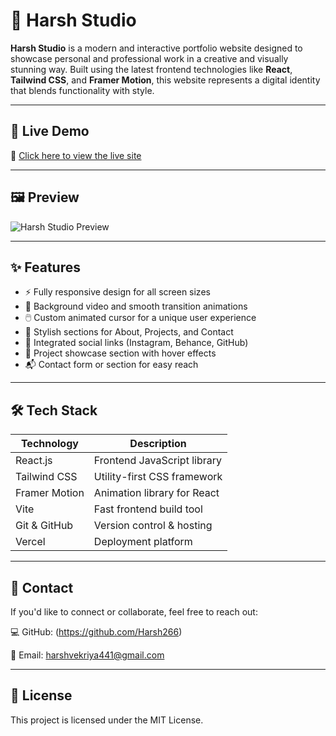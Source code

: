 # 🎨 Harsh Studio

**Harsh Studio** is a modern and interactive portfolio website designed to showcase personal and professional work in a creative and visually stunning way. Built using the latest frontend technologies like **React**, **Tailwind CSS**, and **Framer Motion**, this website represents a digital identity that blends functionality with style.

---

## 🚀 Live Demo

🔗 [Click here to view the live site](https://harsh-studio-24.vercel.app)

---

## 🖼️ Preview

![Harsh Studio Preview](./preview.png)

---

## ✨ Features

- ⚡ Fully responsive design for all screen sizes
- 🎥 Background video and smooth transition animations
- 🖱️ Custom animated cursor for a unique user experience
- 🎨 Stylish sections for About, Projects, and Contact
- 🔗 Integrated social links (Instagram, Behance, GitHub)
- 📂 Project showcase section with hover effects
- 📬 Contact form or section for easy reach

---

## 🛠️ Tech Stack

| Technology       | Description                    |
|------------------|--------------------------------|
| React.js         | Frontend JavaScript library    |
| Tailwind CSS     | Utility-first CSS framework    |
| Framer Motion    | Animation library for React    |
| Vite             | Fast frontend build tool       |
| Git & GitHub     | Version control & hosting      |
| Vercel           | Deployment platform            |

---
## 🔗 Contact
If you'd like to connect or collaborate, feel free to reach out:

💻 GitHub: (https://github.com/Harsh266)

📧 Email: harshvekriya441@gmail.com

---

## 📄 License
This project is licensed under the MIT License.


